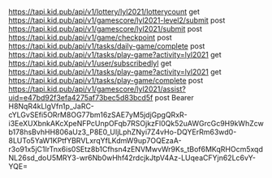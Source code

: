 https://tapi.kid.pub/api/v1/lottery/lyl2021/lotterycount  get
https://tapi.kid.pub/api/v1/gamescore/lyl2021-level2/submit post
https://tapi.kid.pub/api/v1/gamescore/lyl2021/submit post
https://tapi.kid.pub/api/v1/game/checkpoint post
https://tapi.kid.pub/api/v1/tasks/daily-game/complete post
https://tapi.kid.pub/api/v1/tasks/play-game?activity=lyl2021 get
https://tapi.kid.pub/api/v1/user/subscribedlyl get
https://tapi.kid.pub/api/v1/tasks/play-game?activity=lyl2021 get
https://tapi.kid.pub/api/v1/tasks/play-game/complete post
https://tapi.kid.pub/api/v1/gamescore/lyl2021/assist?uid=e47bd92f3efa4275af73bec5d83bcd5f post
Bearer H8NqR4kLlgVfn1p_JaRC-cYLGvSEfi5ORrM8OG77bm16zSAE7yM5jdjGpgQRxR-i3EeXUXbnkAKcXpeNFPcUnpOFqb7RSOjkzFl0Qk52uAWGrcGc9H9kWhZcwb178hsBvhHH806aUz3_P8E0_UIjLphZNyi7Z4vHo-DQYErRm63wd0-8LUTo5YaW1KPtfYBRVLxrqYfLKdmW9up7OQEzaA-r3o91x5jC1IrTnx6is0SEtz8b1Cfhsn4zENVMwvWr9Ks_tBof6MKqRHOcm5xqdNL26sd_doU5MRY3-wr6Nb0wHhf42rdcjkJtpV4Az-LUqeaCFYjn62Lc6vY-YQE=

